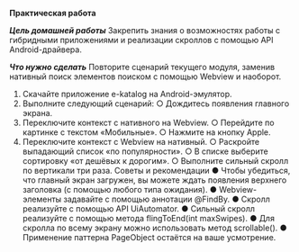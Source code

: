**Практическая работа**

***Цель домашней работы***
Закрепить знания о возможностях работы с гибридными приложениями и
реализации скроллов с помощью API Android-драйвера.

***Что нужно сделать***
Повторите сценарий текущего модуля, заменив нативный поиск элементов
поиском с помощью Webview и наоборот.
1. Скачайте приложение e-katalog на Android-эмулятор.
2. Выполните следующий сценарий:
○ Дождитесь появления главного экрана.
3. Переключите контекст с нативного на Webview.
○ Перейдите по картинке с текстом «Мобильные».
○ Нажмите на кнопку Apple.
4. Переключите контекст с Webview на нативный.
○ Раскройте выпадающий список «по популярности».
○ В списке выберите сортировку «от дешёвых к дорогим».
○ Выполните сильный скролл по вертикали три раза.
Советы и рекомендации
● Чтобы убедиться, что главный экран загружен, вы можете ждать
появления верхнего заголовка (с помощью любого типа ожидания).
● Webview-элементы задавайте с помощью аннотации @FindBy.
● Скролл реализуйте с помощью API UiAutomator.
● Сильный скролл реализуйте с помощью метода flingToEnd(int
maxSwipes).
● Для скролла по всему экрану можно использовать метод scrollable().
● Применение паттерна PageObject остаётся на ваше усмотрение.

